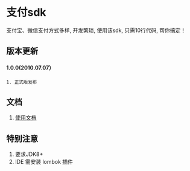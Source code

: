 # 支付sdk
支付宝、微信支付方式多样, 开发繁琐, 使用该sdk, 只需10行代码, 帮你搞定！

## 版本更新
#### 1.0.0(2010.07.07）
    1. 正式版发布

## 文档
1. [使用文档](https://github.com/lyuze/pay-sdk/doc/use.md)

## 特别注意
1. 要求JDK8+
2. IDE 需安装 lombok 插件






